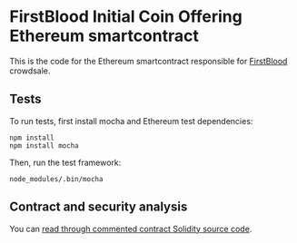 # FirstBlood Initial Coin Offering Ethereum smartcontract

This is the code for the Ethereum smartcontract responsible for [FirstBlood](https://firstblood.io) crowdsale.

## Tests

To run tests, first install mocha and Ethereum test dependencies:

    npm install
    npm install mocha

Then, run the test framework:

    node_modules/.bin/mocha

## Contract and security analysis

You can [read through commented contract Solidity source code](https://github.com/Firstbloodio/token/blob/master/smart_contract/FirstBloodToken.sol).
